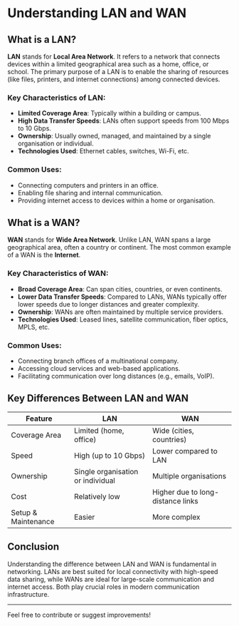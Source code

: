 
# Understanding LAN and WAN

## What is a LAN?

**LAN** stands for **Local Area Network**. It refers to a network that connects devices within a limited geographical area such as a home, office, or school. The primary purpose of a LAN is to enable the sharing of resources (like files, printers, and internet connections) among connected devices.

### Key Characteristics of LAN:

- **Limited Coverage Area**: Typically within a building or campus.
- **High Data Transfer Speeds**: LANs often support speeds from 100 Mbps to 10 Gbps.
- **Ownership**: Usually owned, managed, and maintained by a single organisation or individual.
- **Technologies Used**: Ethernet cables, switches, Wi-Fi, etc.

### Common Uses:

- Connecting computers and printers in an office.
- Enabling file sharing and internal communication.
- Providing internet access to devices within a home or organisation.

## What is a WAN?

**WAN** stands for **Wide Area Network**. Unlike LAN, WAN spans a large geographical area, often a country or continent. The most common example of a WAN is the **Internet**.

### Key Characteristics of WAN:

- **Broad Coverage Area**: Can span cities, countries, or even continents.
- **Lower Data Transfer Speeds**: Compared to LANs, WANs typically offer lower speeds due to longer distances and greater complexity.
- **Ownership**: WANs are often maintained by multiple service providers.
- **Technologies Used**: Leased lines, satellite communication, fiber optics, MPLS, etc.

### Common Uses:

- Connecting branch offices of a multinational company.
- Accessing cloud services and web-based applications.
- Facilitating communication over long distances (e.g., emails, VoIP).

## Key Differences Between LAN and WAN

| Feature             | LAN                               | WAN                               |
| ------------------- | --------------------------------- | --------------------------------- |
| Coverage Area       | Limited (home, office)            | Wide (cities, countries)          |
| Speed               | High (up to 10 Gbps)              | Lower compared to LAN             |
| Ownership           | Single organisation or individual | Multiple organisations            |
| Cost                | Relatively low                    | Higher due to long-distance links |
| Setup & Maintenance | Easier                            | More complex                      |

## Conclusion

Understanding the difference between LAN and WAN is fundamental in networking. LANs are best suited for local connectivity with high-speed data sharing, while WANs are ideal for large-scale communication and internet access. Both play crucial roles in modern communication infrastructure.

---

Feel free to contribute or suggest improvements!
